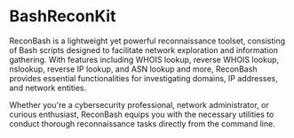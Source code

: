 # BashReconKit

ReconBash is a lightweight yet powerful reconnaissance toolset, consisting of Bash scripts designed to facilitate network exploration and information gathering. With features including WHOIS lookup, reverse WHOIS lookup, nslookup, reverse IP lookup, and ASN lookup and more, ReconBash provides essential functionalities for investigating domains, IP addresses, and network entities.

Whether you're a cybersecurity professional, network administrator, or curious enthusiast, ReconBash equips you with the necessary utilities to conduct thorough reconnaissance tasks directly from the command line.
